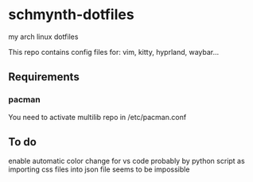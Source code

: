 # schmynth-dotfiles
my arch linux dotfiles 

This repo contains config files for:
vim, kitty, hyprland, waybar...

## Requirements

### pacman

You need to activate multilib repo in /etc/pacman.conf

## To do

enable automatic color change for vs code
probably by python script as importing css files into json file seems to be impossible
